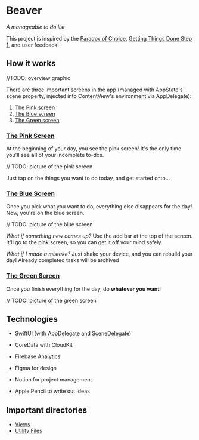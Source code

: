 # Beaver
*A manageable to do list*

This project is inspired by the [Paradox of Choice](https://en.wikipedia.org/wiki/The_Paradox_of_Choice "Wikipedia"), [Getting Things Done Step 1](https://gettingthingsdone.com/insights/step-1-capture/), and user feedback!

## How it works

//TODO: overview graphic

There are three important screens in the app (managed with AppState's scene property, injected into ContentView's environment via AppDelegate):
1. [The Pink screen](#the-pink-screen)
2. [The Blue screen](#the-blue-screen)
3. [The Green screen](#the-green-screen)

### [The Pink Screen](Beaver/Views/StoreView.swift)
At the beginning of your day, you see the pink screen! It's the only time you'll see **all** of your incomplete to-dos.

// TODO: picture of the pink screen

Just tap on the things you want to do today, and get started onto...

### [The Blue Screen](Beaver/Views/DayView.swift)
Once you pick what you want to do, everything else disappears for the day! Now, you're on the blue screen.

// TODO: picture of the blue screen

*What if something new comes up?*
Use the add bar at the top of the screen. It'll go to the pink screen, so you can get it off your mind safely.

*What if I made a mistake?*
Just shake your device, and you can rebuild your day! Already completed tasks will be archived

### [The Green Screen](Beaver/Views/DoneView.swift)
Once you finish everything for the day, do **whatever you want**!

// TODO: picture of the green screen

## Technologies
- SwiftUI (with AppDelegate and SceneDelegate)
- CoreData with CloudKit
- Firebase Analytics

- Figma for design
- Notion for project management
- Apple Pencil to write out ideas

## Important directories
- [Views](Beaver/Views)
- [Utility Files](Beaver/Utility) 
